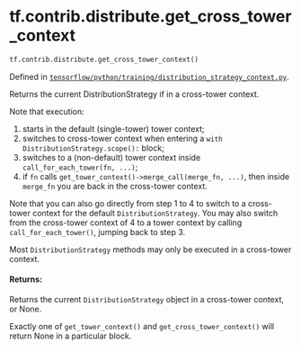 <div itemscope itemtype="http://developers.google.com/ReferenceObject">
<meta itemprop="name" content="tf.contrib.distribute.get_cross_tower_context" />
<meta itemprop="path" content="Stable" />
</div>

# tf.contrib.distribute.get_cross_tower_context

``` python
tf.contrib.distribute.get_cross_tower_context()
```



Defined in [`tensorflow/python/training/distribution_strategy_context.py`](/code/stable/tensorflow/python/training/distribution_strategy_context.py).

Returns the current DistributionStrategy if in a cross-tower context.

Note that execution:

1. starts in the default (single-tower) tower context;
2. switches to cross-tower context when entering a
   `with DistributionStrategy.scope():` block;
3. switches to a (non-default) tower context inside
   `call_for_each_tower(fn, ...)`;
4. if `fn` calls `get_tower_context()->merge_call(merge_fn, ...)`, then
   inside `merge_fn` you are back in the cross-tower context.

Note that you can also go directly from step 1 to 4 to switch to a
cross-tower context for the default `DistributionStrategy`. You may
also switch from the cross-tower context of 4 to a tower context by
calling `call_for_each_tower()`, jumping back to step 3.

Most `DistributionStrategy` methods may only be executed in
a cross-tower context.

#### Returns:

Returns the current `DistributionStrategy` object in a cross-tower
context, or None.

Exactly one of `get_tower_context()` and `get_cross_tower_context()`
will return None in a particular block.
